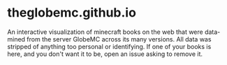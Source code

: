 # theglobemc.github.io
An interactive visualization of minecraft books on the web that were data-mined from the server GlobeMC across its many versions. All data was stripped of anything too personal or identifying.
If one of your books is here, and you don't want it to be, open an issue asking to remove it.
